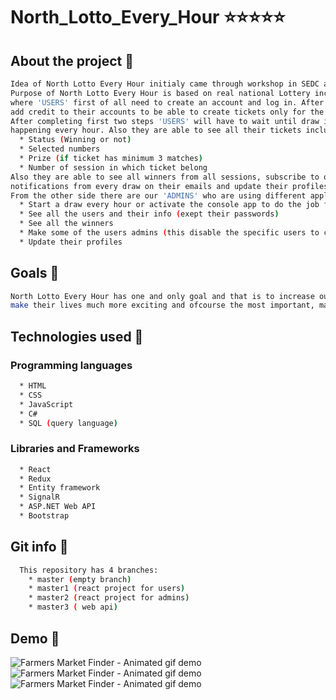 # North_Lotto_Every_Hour ⭐⭐⭐⭐⭐


## About the project 🚩
```bash
Idea of North Lotto Every Hour initialy came through workshop in SEDC academy.
Purpose of North Lotto Every Hour is based on real national Lottery including the same rules
where 'USERS' first of all need to create an account and log in. After that they will need to
add credit to their accounts to be able to create tickets only for the active session.
After completing first two steps 'USERS' will have to wait until draw is completed which is
happening every hour. Also they are able to see all their tickets including:
  * Status (Winning or not)
  * Selected numbers
  * Prize (if ticket has minimum 3 matches)
  * Number of session in which ticket belong
Also they are able to see all winners from all sessions, subscribe to our page and recieve
notifications from every draw on their emails and update their profiles.
From the other side there are our 'ADMINS' who are using different application. They are able to :
  * Start a draw every hour or activate the console app to do the job for them automaticly (MUST)
  * See all the users and their info (exept their passwords)
  * See all the winners
  * Make some of the users admins (this disable the specific users to create tickets anymore)
  * Update their profiles
```

## Goals 🚩

```bash
North Lotto Every Hour has one and only goal and that is to increase our users the needed adrenaline,
make their lives much more exciting and ofcourse the most important, make ritch the luckiest ones. 
```

## Technologies used 🚩

### Programming languages
```bash
  * HTML
  * CSS
  * JavaScript
  * C#
  * SQL (query language)
```

  ### Libraries and Frameworks
```bash
  * React
  * Redux
  * Entity framework
  * SignalR
  * ASP.NET Web API
  * Bootstrap
```
## Git info 🚩

```bash
  This repository has 4 branches:
    * master (empty branch)
    * master1 (react project for users)
    * master2 (react project for admins)
    * master3 ( web api)
```

## Demo 🚩

![Farmers Market Finder - Animated gif demo](AdminAction.gif)
![Farmers Market Finder - Animated gif demo](PowerOfSignalR.gif)
![Farmers Market Finder - Animated gif demo](UserActions.gif)
